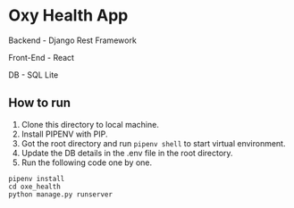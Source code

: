 # Oxy Health App

Backend - Django Rest Framework

Front-End - React

DB - SQL Lite

## How to run

1. Clone this directory to local machine.
2. Install PIPENV with PIP.
3. Got the root directory and run `pipenv shell` to start virtual environment.
4. Update the DB details in the .env file in the root directory.
5. Run the following code one by one.

```console
pipenv install
cd oxe_health
python manage.py runserver
```
